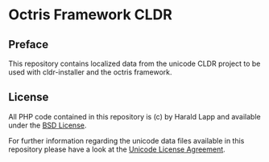 # Octris Framework CLDR

## Preface

This repository contains localized data from the unicode CLDR project to be used with
cldr-installer and the octris framework.

## License

All PHP code contained in this repository is (c) by Harald Lapp and available under
the [BSD License](https://raw.githubusercontent.com/octris/cldr-data/master/bin/LICENSE).

For further information regarding the unicode data files available in this repository
please have a look at the [Unicode License Agreement](https://raw.githubusercontent.com/octris/cldr-data/master/data/LICENSE).
